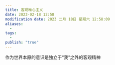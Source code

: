 ```yaml
---
title: 客观唯心主义
date: 2023-02-18 12:58
modification date: 2023 二月 18日 星期六 12:58:09
aliases:
  - 
tags:
  - 
publish: "true"
---
```


作为世界本原的意识是独立于“我”之外的客观精神